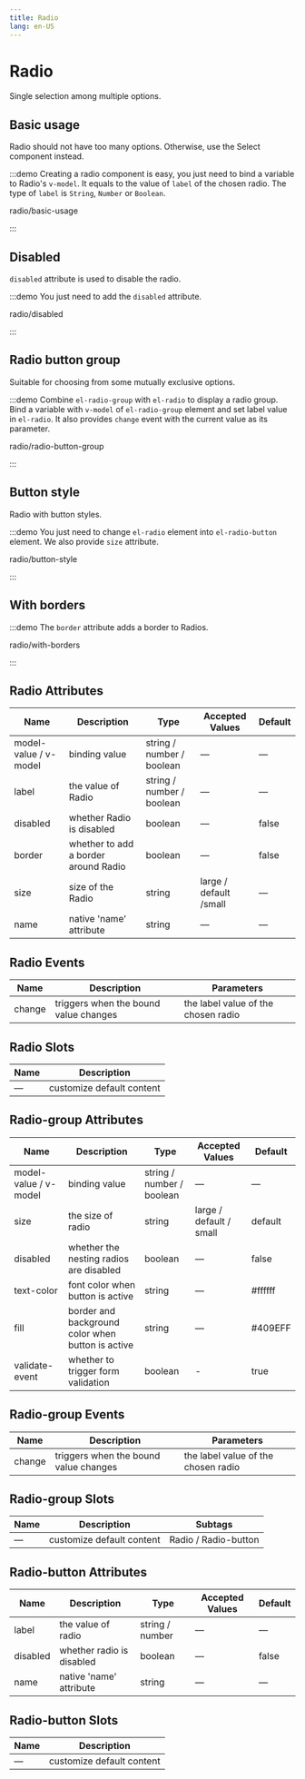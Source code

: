 ```yaml
---
title: Radio
lang: en-US
---
```


# Radio

Single selection among multiple options.

## Basic usage

Radio should not have too many options. Otherwise, use the Select component instead.

:::demo Creating a radio component is easy, you just need to bind a variable to Radio's `v-model`. It equals to the value of `label` of the chosen radio. The type of `label` is `String`, `Number` or `Boolean`.

radio/basic-usage

:::

## Disabled

`disabled` attribute is used to disable the radio.

:::demo You just need to add the `disabled` attribute.

radio/disabled

:::

## Radio button group

Suitable for choosing from some mutually exclusive options.

:::demo Combine `el-radio-group` with `el-radio` to display a radio group. Bind a variable with `v-model` of `el-radio-group` element and set label value in `el-radio`. It also provides `change` event with the current value as its parameter.

radio/radio-button-group

:::

## Button style

Radio with button styles.

:::demo You just need to change `el-radio` element into `el-radio-button` element. We also provide `size` attribute.

radio/button-style

:::

## With borders

:::demo The `border` attribute adds a border to Radios.

radio/with-borders

:::

## Radio Attributes

| Name                  | Description                          | Type                      | Accepted Values        | Default |
| --------------------- | ------------------------------------ | ------------------------- | ---------------------- | ------- |
| model-value / v-model | binding value                        | string / number / boolean | —                      | —       |
| label                 | the value of Radio                   | string / number / boolean | —                      | —       |
| disabled              | whether Radio is disabled            | boolean                   | —                      | false   |
| border                | whether to add a border around Radio | boolean                   | —                      | false   |
| size                  | size of the Radio                    | string                    | large / default /small | —       |
| name                  | native 'name' attribute              | string                    | —                      | —       |

## Radio Events

| Name   | Description                           | Parameters                          |
| ------ | ------------------------------------- | ----------------------------------- |
| change | triggers when the bound value changes | the label value of the chosen radio |

## Radio Slots

| Name | Description               |
| ---- | ------------------------- |
| —    | customize default content |

## Radio-group Attributes

| Name                  | Description                                       | Type                      | Accepted Values         | Default |
| --------------------- | ------------------------------------------------- | ------------------------- | ----------------------- | ------- |
| model-value / v-model | binding value                                     | string / number / boolean | —                       | —       |
| size                  | the size of radio                                 | string                    | large / default / small | default |
| disabled              | whether the nesting radios are disabled           | boolean                   | —                       | false   |
| text-color            | font color when button is active                  | string                    | —                       | #ffffff |
| fill                  | border and background color when button is active | string                    | —                       | #409EFF |
| validate-event        | whether to trigger form validation                | boolean                   | -                       | true    |

## Radio-group Events

| Name   | Description                           | Parameters                          |
| ------ | ------------------------------------- | ----------------------------------- |
| change | triggers when the bound value changes | the label value of the chosen radio |

## Radio-group Slots

| Name | Description               | Subtags              |
| ---- | ------------------------- | -------------------- |
| —    | customize default content | Radio / Radio-button |

## Radio-button Attributes

| Name     | Description               | Type            | Accepted Values | Default |
| -------- | ------------------------- | --------------- | --------------- | ------- |
| label    | the value of radio        | string / number | —               | —       |
| disabled | whether radio is disabled | boolean         | —               | false   |
| name     | native 'name' attribute   | string          | —               | —       |

## Radio-button Slots

| Name | Description               |
| ---- | ------------------------- |
| —    | customize default content |

